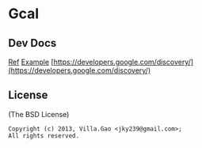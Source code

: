 # Gcal
<!--
 [![Build Status](https://travis-ci.org/villadora/<project>.png?branch=master)](https://travis-ci.org/villadora/<project>)
-->

## Dev Docs


[Ref](https://developers.google.com/google-apps/calendar/v3/reference/)
[Example](https://github.com/google/google-api-nodejs-client/blob/master/examples/oauth2.js)
[https://developers.google.com/discovery/](https://developers.google.com/discovery/)

## License

(The BSD License)

    Copyright (c) 2013, Villa.Gao <jky239@gmail.com>;
    All rights reserved.

